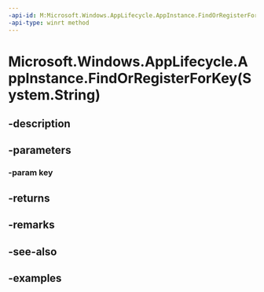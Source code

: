 ```yaml
---
-api-id: M:Microsoft.Windows.AppLifecycle.AppInstance.FindOrRegisterForKey(System.String)
-api-type: winrt method
---
```


# Microsoft.Windows.AppLifecycle.AppInstance.FindOrRegisterForKey(System.String)

<!--
public static Microsoft.Windows.AppLifecycle.AppInstance FindOrRegisterForKey (string key);
-->


## -description

## -parameters

### -param key

## -returns

## -remarks

## -see-also

## -examples


